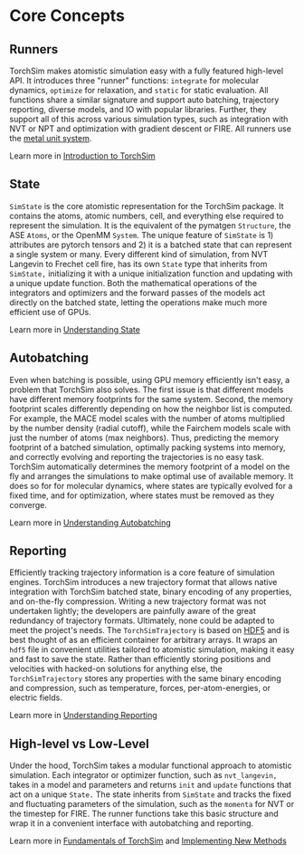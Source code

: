 # Core Concepts

## Runners

TorchSim makes atomistic simulation easy with a fully featured high-level API. It introduces three "runner" functions: `integrate` for molecular dynamics, `optimize` for relaxation, and `static` for static evaluation. All functions share a similar signature and support auto batching, trajectory reporting, diverse models, and IO with popular libraries. Further, they support all of this across various simulation types, such as integration with NVT or NPT and optimization with gradient descent or FIRE.
All runners use the [metal unit system](https://docs.lammps.org/units.html).

Learn more in [Introduction to TorchSim](../tutorials/high_level_tutorial.ipynb)

## State

`SimState` is the core atomistic representation for the TorchSim package. It contains the atoms, atomic numbers, cell, and everything else required to represent the simulation. It is the equivalent of the pymatgen `Structure`, the ASE `Atoms`, or the OpenMM `System`. The unique feature of `SimState` is 1) attributes are pytorch tensors and 2) it is a batched state that can represent a single system or many. Every different kind of simulation, from NVT Langevin to Frechet cell fire, has its own `State` type that inherits from `SimState,` initializing it with a unique initialization function and updating with a unique update function. Both the mathematical operations of the integrators and optimizers and the forward passes of the models act directly on the batched state, letting the operations make much more efficient use of GPUs.

Learn more in [Understanding State](../tutorials/state_tutorial.ipynb)

## Autobatching

Even when batching is possible, using GPU memory efficiently isn't easy, a problem that TorchSim also solves. The first issue is that different models have different memory footprints for the same system. Second, the memory footprint scales differently depending on how the neighbor list is computed. For example, the MACE model scales with the number of atoms multiplied by the number density (radial cutoff), while the Fairchem models scale with just the number of atoms (max neighbors). Thus, predicting the memory footprint of a batched simulation, optimally packing systems into memory, and correctly evolving and reporting the trajectories is no easy task. TorchSim automatically determines the memory footprint of a model on the fly and arranges the simulations to make optimal use of available memory. It does so for for molecular dynamics, where states are typically evolved for a fixed time, and for optimization, where states must be removed as they converge.

Learn more in [Understanding Autobatching](../tutorials/autobatching_tutorial.ipynb)

## Reporting

Efficiently tracking trajectory information is a core feature of simulation engines. TorchSim introduces a new trajectory format that allows native integration with TorchSim batched state, binary encoding of any properties, and on-the-fly compression. Writing a new trajectory format was not undertaken lightly; the developers are painfully aware of the great redundancy of trajectory formats. Ultimately, none could be adapted to meet the project's needs. The `TorchSimTrajectory` is based on [HDF5](https://docs.h5py.org/en/stable/) and is best thought of as an efficient container for arbitrary arrays. It wraps an `hdf5` file in convenient utilities tailored to atomistic simulation, making it easy and fast to save the state. Rather than efficiently storing positions and velocities with hacked-on solutions for anything else, the `TorchSimTrajectory` stores any properties with the same binary encoding and compression, such as temperature, forces, per-atom-energies, or electric fields.

Learn more in [Understanding Reporting](../tutorials/reporting_tutorial.ipynb)

## High-level vs Low-Level

Under the hood, TorchSim takes a modular functional approach to atomistic simulation. Each integrator or optimizer function, such as `nvt_langevin,` takes in a model and parameters and returns `init` and `update` functions that act on a unique `State.` The state inherits from `SimState` and tracks the fixed and fluctuating parameters of the simulation, such as the `momenta` for NVT or the timestep for FIRE. The runner functions take this basic structure and wrap it in a convenient interface with autobatching and reporting.

Learn more in [Fundamentals of TorchSim](../tutorials/low_level_tutorial.ipynb) and [Implementing New Methods](../tutorials/hybrid_swap_tutorial.ipynb)
